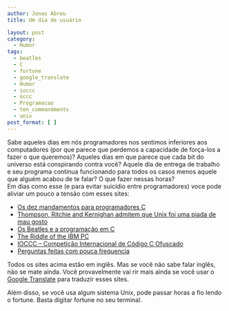 ```yaml
---
author: Jonas Abreu
title: Um dia de usuário

layout: post
category:
  - Humor
tags:
  - beatles
  - C
  - fortune
  - google_translate
  - Humor
  - ioccc
  - occc
  - Programacao
  - ten_commandments
  - unix
post_format: [ ]
---
```

Sabe aqueles dias em nós programadores nos sentimos inferiores aos computadores (por que parece que perdemos a capacidade de força-los a fazer o que queremos)? Aqueles dias em que parece que cada bit do universo está conspirando contra você? Aquele dia de entrega de trabalho e seu programa continua funcionando para todos os casos menos aquele que alguém acabou de te falar? O que fazer nessas horas?  
Em dias como esse (e para evitar suicídio entre programadores) voce pode aliviar um pouco a tensão com esses sites:

*   [Os dez mandamentos para programadores C][1]
*   [Thompson, Ritchie and Kernighan admitem que Unix foi uma piada de mau gosto][2]
*   [Os Beatles e a programação em C][3]
*   [The Riddle of the IBM PC][4]
*   [IOCCC – Competição Internacional de Código C Ofuscado][5]
*   [Perguntas feitas com pouca frequencia][6]

Todos os sites acima estão em inglês. Mas se você não sabe falar inglês, não se mate ainda. Você provavelmente vai rir mais ainda se você usar o [Google Translate][7] para traduzir esses sites.

Além disso, se você usa algum sistema Unix, pode passar horas a fio lendo o fortune. Basta digitar fortune no seu terminal. 














 [1]: http://www.lysator.liu.se/c/ten-commandments.html
 [2]: http://www.stokely.com/lighter.side/unix.prank.html
 [3]: http://www.indigo.org/humor/beatles.html
 [4]: http://www.kanadepro.com/programmingfiction/
 [5]: http://www.ioccc.org/
 [6]: http://www.plethora.net/%7Eseebs/faqs/c-iaq.html
 [7]: http://www.google.com/translate_t





